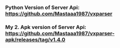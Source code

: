 ### Python Version of Server Api: https://github.com/Mastaaa1987/vxparser

### My 2. Apk version of Server Api: https://github.com/Mastaaa1987/vxparser-apk/releases/tag/v1.4.0
